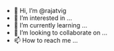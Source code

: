 - 👋 Hi, I’m @rajatvig
- 👀 I’m interested in ...
- 🌱 I’m currently learning ...
- 💞️ I’m looking to collaborate on ...
- 📫 How to reach me ...

<!---
rajatvig/rajatvig is a ✨ special ✨ repository because its `README.md` (this file) appears on your GitHub profile.
You can click the Preview link to take a look at your changes.
--->
